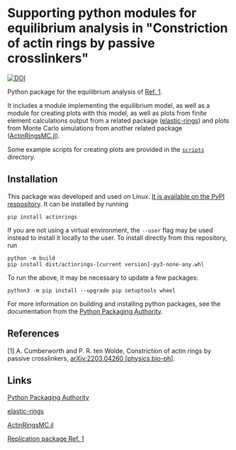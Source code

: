# Supporting python modules for equilibrium analysis in "Constriction of actin rings by passive crosslinkers"

[![DOI](https://zenodo.org/badge/420147949.svg)](https://zenodo.org/badge/latestdoi/420147949)

Python package for the equilibrium analysis of [Ref. 1](#references).

It includes a module implementing the equilibrium model, as well as a module for creating plots with this model, as well as plots from finite element calculations output from a related package ([elastic-rings](https://github.com/cumberworth/elastic-rings)) and plots from Monte Carlo simulations from another related package ([ActinRingsMC.jl](https://github.com/cumberworth/ActinRingsMC.jl)).

Some example scripts for creating plots are provided in the [`scripts`](scripts/) directory.

## Installation

This package was developed and used on Linux.
[It is available on the PyPI respository](https://pypi.org/project/actinrings/).
It can be installed by running
```
pip install actinrings
```
If you are not using a virtual environment, the `--user` flag may be used instead to install it locally to the user.
To install directly from this repository, run
```
python -m build
pip install dist/actinrings-[current version]-py3-none-any.whl
```
To run the above, it may be necessary to update a few packages:
```
python3 -m pip install --upgrade pip setuptools wheel
```

For more information on building and installing python packages, see the documentation from the [Python Packaging Authority](https://packaging.python.org/en/latest/).

## References

[1] A. Cumberworth and P. R. ten Wolde, Constriction of actin rings by passive crosslinkers, [arXiv:2203.04260 [physics.bio-ph]](https://doi.org/10.48550/arXiv.2203.04260).

## Links

[Python Packaging Authority](https://packaging.python.org/en/latest/)

[elastic-rings](https://github.com/cumberworth/elastic-rings)

[ActinRingsMC.jl](https://github.com/cumberworth/ActinRingsMC.jl)

[Replication package Ref. 1](https://doi.org/10.5281/zenodo.6327217)
